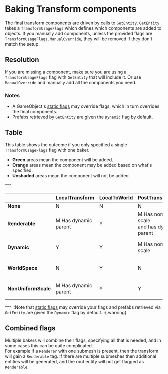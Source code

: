 # Baking Transform components
The final transform components are driven by calls to `GetEntity`.
`GetEntity` takes a `TransformUsageFlags` which defines which components are added to objects. If you manually add components, unless the provided flags are `TransformUsageFlags.ManualOverride`, they will be removed if they don't match the setup.

## Resolution
If you are missing a component, make sure you are using a `TransformUsageFlags` flag with `GetEntity` that will include it.
Or use `ManualOverride` and manually add all the components you need.
### Notes
- A GameObject's [static flags](Static%20Entities.md) may override flags, which in turn overrides the final components.
- Prefabs retrieved by `GetEntity` are given the `Dynamic` flag by default.

## Table
This table shows the outcome if you only specified a single `TransformUsageFlags` flag with one baker.  
- **Green** areas mean the component will be added.  
- **Orange** areas mean the component may be added based on what's specified.  
- **Unshaded** areas mean the component will not be added.

^^^

|                     | LocalTransform       | LocalToWorld         | PostTransformMatrix                                | Parent                              | Child                             |
|---------------------|----------------------|----------------------|----------------------------------------------------|-------------------------------------|-----------------------------------|
| **None**            | N                    | N                    | N                                                  | N                                   | N                                 |
| **Renderable**      | M Has dynamic parent | Y                    | M Has non-uniform scale<br/>and has dynamic parent | M Has dynamic parent                | M Has dynamic child               |
| **Dynamic**         | Y                    | Y                    | M Has non-uniform scale                            | M Has dynamic parent                | M Has dynamic child               |
| **WorldSpace**      | N                    | Y                    | N                                                  | N                                   | M Has dynamic child               |
| **NonUniformScale** | M Has dynamic parent | Y                    | Y                                                  | M Has dynamic parent                | M Has dynamic child               |
^^^ ::Note that [static flags](Static%20Entities.md) may override your flags and prefabs retrieved via `GetEntity` are given the `Dynamic` flag by default.::{.warning}

## Combined flags
Multiple bakers will combine their flags, specifying all that is needed, and in some cases this can be quite complicated.  
For example if a `Renderer` with one submesh is present, then the transform will gain a `Renderable` tag. If there are multiple submeshes then additional entities will be generated, and the root entity will not get flagged as `Renderable`.
